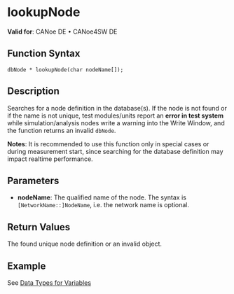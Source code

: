# lookupNode

**Valid for**: CANoe DE • CANoe4SW DE

## Function Syntax

```plaintext
dbNode * lookupNode(char nodeName[]);
```

## Description

Searches for a node definition in the database(s). If the node is not found or if the name is not unique, test modules/units report an **error in test system** while simulation/analysis nodes write a warning into the Write Window, and the function returns an invalid `dbNode`.

**Notes**: It is recommended to use this function only in special cases or during measurement start, since searching for the database definition may impact realtime performance.

## Parameters

- **nodeName**: The qualified name of the node. The syntax is `[NetworkName::]NodeName`, i.e. the network name is optional.

## Return Values

The found unique node definition or an invalid object.

## Example

See [Data Types for Variables](../../../Shared/CAPL/General/DataTypesForVariables.md#Database)
